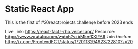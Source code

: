 # Static React App

This is the first of #30reactprojects challenge before 2023 ends 

Live Link: https://react-facts-rho.vercel.app/
Resource: https://www.youtube.com/watch?v=bMknfKXIFA8
Join the fun: https://x.com/FrontendFCT/status/1720113294923722810?s=20